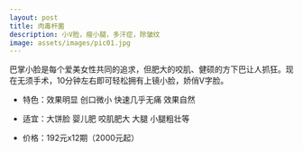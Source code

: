 ```yaml
---
layout: post
title: 肉毒杆菌
description: 小V脸，瘦小腿，多汗症，除皱纹
image: assets/images/pic01.jpg
---
```


巴掌小脸是每个爱美女性共同的追求，但肥大的咬肌、健硕的方下巴让人抓狂。现在无须手术，10分钟左右即可轻松拥有上镜小脸，娇俏V字脸。

* 特色：效果明显     创口微小     快速几乎无痛     效果自然

* 适宜：大饼脸     婴儿肥     咬肌肥大     大腿     小腿粗壮等

* 价格：192元x12期（2000元起）
